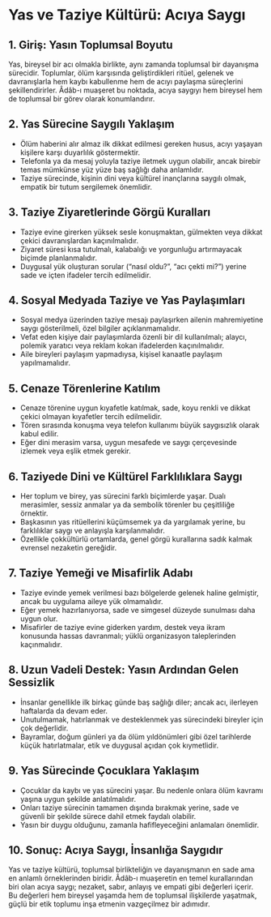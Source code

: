 # Yas ve Taziye Kültürü: Acıya Saygı

## 1. Giriş: Yasın Toplumsal Boyutu

Yas, bireysel bir acı olmakla birlikte, aynı zamanda toplumsal bir dayanışma sürecidir. Toplumlar, ölüm karşısında geliştirdikleri ritüel, gelenek ve davranışlarla hem kaybı kabullenme hem de acıyı paylaşma süreçlerini şekillendirirler. Âdâb-ı muaşeret bu noktada, acıya saygıyı hem bireysel hem de toplumsal bir görev olarak konumlandırır.

## 2. Yas Sürecine Saygılı Yaklaşım

- Ölüm haberini alır almaz ilk dikkat edilmesi gereken husus, acıyı yaşayan kişilere karşı duyarlılık göstermektir.
- Telefonla ya da mesaj yoluyla taziye iletmek uygun olabilir, ancak birebir temas mümkünse yüz yüze baş sağlığı daha anlamlıdır.
- Taziye sürecinde, kişinin dini veya kültürel inançlarına saygılı olmak, empatik bir tutum sergilemek önemlidir.

## 3. Taziye Ziyaretlerinde Görgü Kuralları

- Taziye evine girerken yüksek sesle konuşmaktan, gülmekten veya dikkat çekici davranışlardan kaçınılmalıdır.
- Ziyaret süresi kısa tutulmalı, kalabalığı ve yorgunluğu artırmayacak biçimde planlanmalıdır.
- Duygusal yük oluşturan sorular (“nasıl oldu?”, “acı çekti mi?”) yerine sade ve içten ifadeler tercih edilmelidir.

## 4. Sosyal Medyada Taziye ve Yas Paylaşımları

- Sosyal medya üzerinden taziye mesajı paylaşırken ailenin mahremiyetine saygı gösterilmeli, özel bilgiler açıklanmamalıdır.
- Vefat eden kişiye dair paylaşımlarda özenli bir dil kullanılmalı; alaycı, polemik yaratıcı veya reklam kokan ifadelerden kaçınılmalıdır.
- Aile bireyleri paylaşım yapmadıysa, kişisel kanaatle paylaşım yapılmamalıdır.

## 5. Cenaze Törenlerine Katılım

- Cenaze törenine uygun kıyafetle katılmak, sade, koyu renkli ve dikkat çekici olmayan kıyafetler tercih edilmelidir.
- Tören sırasında konuşma veya telefon kullanımı büyük saygısızlık olarak kabul edilir.
- Eğer dini merasim varsa, uygun mesafede ve saygı çerçevesinde izlemek veya eşlik etmek gerekir.

## 6. Taziyede Dini ve Kültürel Farklılıklara Saygı

- Her toplum ve birey, yas sürecini farklı biçimlerde yaşar. Dualı merasimler, sessiz anmalar ya da sembolik törenler bu çeşitliliğe örnektir.
- Başkasının yas ritüellerini küçümsemek ya da yargılamak yerine, bu farklılıklar saygı ve anlayışla karşılanmalıdır.
- Özellikle çokkültürlü ortamlarda, genel görgü kurallarına sadık kalmak evrensel nezaketin gereğidir.

## 7. Taziye Yemeği ve Misafirlik Adabı

- Taziye evinde yemek verilmesi bazı bölgelerde gelenek haline gelmiştir, ancak bu uygulama aileye yük olmamalıdır.
- Eğer yemek hazırlanıyorsa, sade ve simgesel düzeyde sunulması daha uygun olur.
- Misafirler de taziye evine giderken yardım, destek veya ikram konusunda hassas davranmalı; yüklü organizasyon taleplerinden kaçınmalıdır.

## 8. Uzun Vadeli Destek: Yasın Ardından Gelen Sessizlik

- İnsanlar genellikle ilk birkaç günde baş sağlığı diler; ancak acı, ilerleyen haftalarda da devam eder.
- Unutulmamak, hatırlanmak ve desteklenmek yas sürecindeki bireyler için çok değerlidir.
- Bayramlar, doğum günleri ya da ölüm yıldönümleri gibi özel tarihlerde küçük hatırlatmalar, etik ve duygusal açıdan çok kıymetlidir.

## 9. Yas Sürecinde Çocuklara Yaklaşım

- Çocuklar da kaybı ve yas sürecini yaşar. Bu nedenle onlara ölüm kavramı yaşına uygun şekilde anlatılmalıdır.
- Onları taziye sürecinin tamamen dışında bırakmak yerine, sade ve güvenli bir şekilde sürece dahil etmek faydalı olabilir.
- Yasın bir duygu olduğunu, zamanla hafifleyeceğini anlamaları önemlidir.

## 10. Sonuç: Acıya Saygı, İnsanlığa Saygıdır

Yas ve taziye kültürü, toplumsal birlikteliğin ve dayanışmanın en sade ama en anlamlı örneklerinden biridir. Âdâb-ı muaşeretin en temel kurallarından biri olan acıya saygı; nezaket, sabır, anlayış ve empati gibi değerleri içerir. Bu değerleri hem bireysel yaşamda hem de toplumsal ilişkilerde yaşatmak, güçlü bir etik toplumu inşa etmenin vazgeçilmez bir adımıdır.
